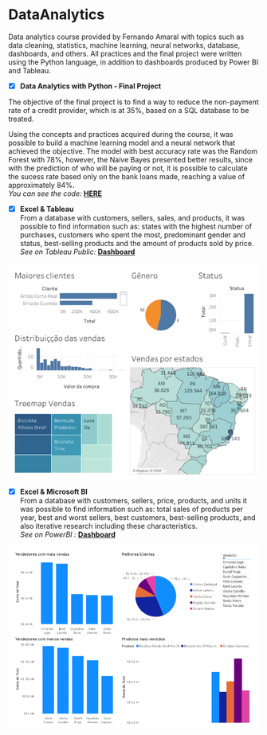 # DataAnalytics
Data analytics course provided by Fernando Amaral with topics such as data cleaning, statistics, machine learning, neural networks, database, dashboards, and others.
All practices and the final project were written using the Python language, in addition to dashboards produced by Power BI and Tableau.<br/>

- [x] **Data Analytics with Python - Final Project** <br/>

The objective of the final project is to find a way to reduce the non-payment rate of a credit provider, which is at 35%, based on a SQL database to be treated.<br/>

Using the concepts and practices acquired during the course, it was possible to build a machine learning model and a neural network that achieved the objective. The model with best accuracy rate was the Random Forest with 78%, however, the Naive Bayes presented better results, since with the prediction of who will be paying or not, it is possible to calculate the sucess rate based only on the bank loans made, reaching a value of approximately 84%.<br/>
*You can see the code:* **[HERE](https://github.com/joaodualvarenga/DataAnalytics/blob/main/7.FinalProject.ipynb)**<br />

- [x] **Excel & Tableau** <br/>
From a database with customers, sellers, sales, and products, it was possible to find information such as: states with the highest number of purchases, customers who spent the most, predominant gender and status, best-selling products and the amount of products sold by price.<br />
*See on Tableau Public:* **[Dashboard](https://public.tableau.com/app/profile/jo.o.eduardo.alvarenga.pinto/viz/Vendas_16806465853940/Painel1)**<br/>

![Dashboard Tableau](Images/PainelVendas.png)<br />

- [x] **Excel & Microsoft BI** <br/>
From a database with customers, sellers, price, products, and units it was possible to find information such as: total sales of products per year, best and worst sellers, best customers, best-selling products, and also iterative research including these characteristics.<br/>
*See on PowerBI :* **[Dashboard](https://app.powerbi.com/view?r=eyJrIjoiZTU2ZmI0MzUtMzljNC00MTdjLTgxOGItNDUxMjRjMDJmZWRlIiwidCI6ImZlODc4N2JjLWM5MTQtNDY2NS04NTQ3LTI2OGUxNWNiMGQ5YSJ9)**<br/>

![Dashboard Power BI](Images/VendasPowerBi.png)<br/>
